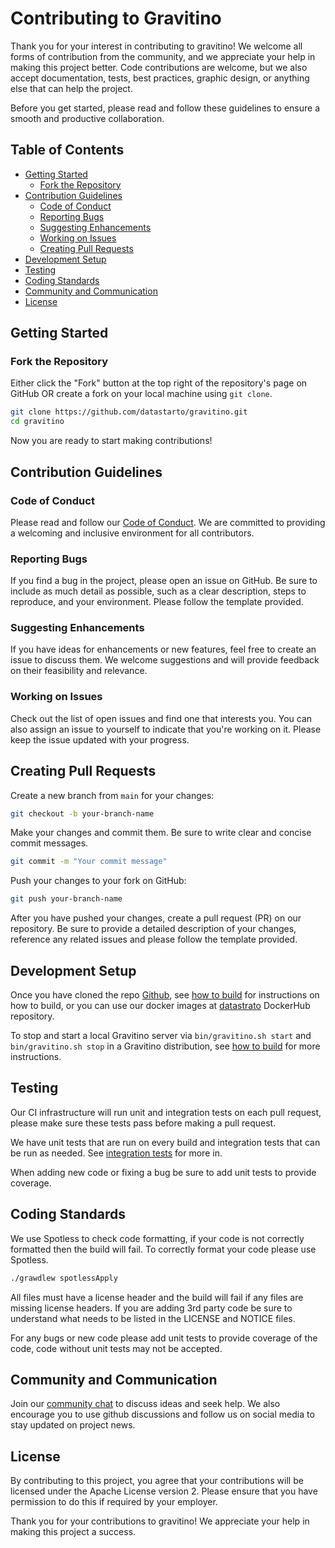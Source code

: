 <!--
  Copyright 2023 Datastrato Pvt Ltd.
  This software is licensed under the Apache License version 2.
-->

# Contributing to Gravitino

Thank you for your interest in contributing to gravitino! We welcome all forms of contribution from the community, and we appreciate your help in making this project better. Code contributions are welcome, but we also accept documentation, tests, best practices, graphic design, or anything else that can help the project.

Before you get started, please read and follow these guidelines to ensure a smooth and productive collaboration.

## Table of Contents

- [Getting Started](#getting-started)
  - [Fork the Repository](#fork-the-repository)
- [Contribution Guidelines](#contribution-guidelines)
  - [Code of Conduct](#code-of-conduct)
  - [Reporting Bugs](#reporting-bugs)
  - [Suggesting Enhancements](#suggesting-enhancements)
  - [Working on Issues](#working-on-issues)
  - [Creating Pull Requests](#creating-pull-requests)
- [Development Setup](#development-setup)
- [Testing](#testing)
- [Coding Standards](#coding-standards)
- [Community and Communication](#community-and-communication)
- [License](#license)

## Getting Started

### Fork the Repository

Either click the "Fork" button at the top right of the repository's page on GitHub OR create a fork on your local machine using `git clone`.

```bash
git clone https://github.com/datastarto/gravitino.git
cd gravitino
```

Now you are ready to start making contributions!

## Contribution Guidelines

### Code of Conduct

Please read and follow our [Code of Conduct](CODE_OF_CONDUCT.md). We are committed to providing a welcoming and inclusive environment for all contributors.

### Reporting Bugs

If you find a bug in the project, please open an issue on GitHub. Be sure to include as much detail as possible, such as a clear description, steps to reproduce, and your environment. Please follow the template provided.

### Suggesting Enhancements

If you have ideas for enhancements or new features, feel free to create an issue to discuss them. We welcome suggestions and will provide feedback on their feasibility and relevance.

### Working on Issues

Check out the list of open issues and find one that interests you. You can also assign an issue to yourself to indicate that you're working on it. Please keep the issue updated with your progress.

## Creating Pull Requests

Create a new branch from ``main`` for your changes:

```bash
git checkout -b your-branch-name
```

Make your changes and commit them. Be sure to write clear and concise commit messages.

```bash
git commit -m "Your commit message"
```

Push your changes to your fork on GitHub:

```bash
git push your-branch-name
```

After you have pushed your changes, create a pull request (PR) on our repository. Be sure to provide a detailed description of your changes, reference any related issues and please follow the template provided.

## Development Setup

Once you have cloned the repo [Github](https://github.com/datastrato/gravitino), see [how to build](/docs/how-to-build) for instructions on how to build, or you can use our docker images at [datastrato](https://hub.docker.com/u/datastrato) DockerHub repository.

To stop and start a local Gravitino server via ``bin/gravitino.sh start`` and ``bin/gravitino.sh stop`` in a Gravitino distribution, see [how to build](/docs/how-to-build) for more instructions.

## Testing

Our CI infrastructure will run unit and integration tests on each pull request, please make sure these tests pass before making a pull request.

We have unit tests that are run on every build and integration tests that can be run as needed. See [integration tests](docs/integration-test.md) for more in.

When adding new code or fixing a bug be sure to add unit tests to provide coverage.

## Coding Standards

We use Spotless to check code formatting, if your code is not correctly formatted then the build will fail. To correctly format your code please use Spotless.

```bash
./grawdlew spotlessApply
```

All files must have a license header and the build will fail if any files are missing license headers. If you are adding 3rd party code be sure to understand what needs to be listed in the LICENSE and NOTICE files.

For any bugs or new code please add unit tests to provide coverage of the code, code without unit tests may not be accepted.

## Community and Communication

Join our [community chat](https://datastrato-community.slack.com) to discuss ideas and seek help. We also encourage you to use github discussions and follow us on social media to stay updated on project news.

## License

By contributing to this project, you agree that your contributions will be licensed under the Apache License version 2. Please ensure that you have permission to do this if required by your employer.

Thank you for your contributions to gravitino! We appreciate your help in making this project a success.
